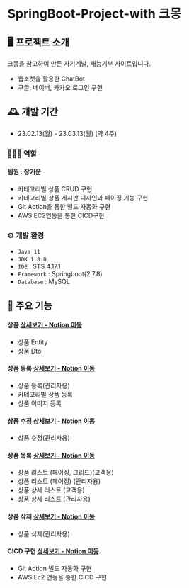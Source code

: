 # SpringBoot-Project-with 크몽

## 🖥️ 프로젝트 소개
크몽을 참고하여 만든 자기계발, 재능기부 사이트입니다.
<br>
- 웹소켓을 활용한 ChatBot
- 구글, 네이버, 카카오 로그인 구현

## 🕰️ 개발 기간
* 23.02.13(월) - 23.03.13(월) (약 4주)

### 🧑‍🤝‍🧑 역할
 #### 팀원 : 장기운 
 - 카테고리별 상품 CRUD 구현
 - 카테고리별 상품 게시판 디자인과 페이징 기능 구현
 - Git Action을 통한 빌드 자동화 구현
 - AWS EC2연동을 통한 CICD구현

### ⚙️ 개발 환경
- `Java 11`
- `JDK 1.8.0`
- `IDE` : STS 4.17.1
- `Framework` : Springboot(2.7.8)
- `Database` : MySQL

## 📌 주요 기능
#### 상품 <a href="https://rainbow-emmental-182.notion.site/c11a1eba23c749e18a47725044a8c7fa">상세보기 - Notion 이동</a>
- 상품 Entity
- 상품 Dto
#### 상품 등록 <a href="https://rainbow-emmental-182.notion.site/5fe22b24a2d04b90b5f9066002f61c41">상세보기 - Notion 이동</a>
- 상품 등록(관리자용)
- 카테고리별 상품 등록
- 상품 이미지 등록
#### 상품 수정 <a href="https://rainbow-emmental-182.notion.site/0c7e06d940074a5e9720f87678895cc5">상세보기 - Notion 이동</a>
- 상품 수정(관리자용)
#### 상품 목록 <a href="https://www.notion.so/c11a1eba23c749e18a47725044a8c7fa?pvs=4">상세보기 - Notion 이동</a>
- 상품 리스트 (페이징, 그리드)(고객용)
- 상품 리스트 (페이징) (관리자용)
- 상품 상세 리스트 (고객용)
- 상품 상세 리스트 (관리자용)
#### 상품 삭제 <a href="https://rainbow-emmental-182.notion.site/b114ba618a654a8785333e4ce88c2fc9">상세보기 - Notion 이동</a>
- 상품 삭제(관리자용)
#### CICD 구현 <a href="https://rainbow-emmental-182.notion.site/CICD-6caa8908f0ad413687e8fb64f7aa6c77">상세보기 - Notion 이동</a>
- Git Action 빌드 자동화 구현
- AWS Ec2 연동을 통한 CICD 구현



